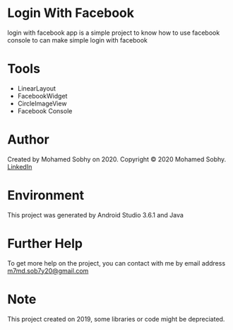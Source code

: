 # Login With Facebook

login with facebook app is a simple project to know how to use facebook console to can make simple login with facebook

# Tools

- LinearLayout
- FacebookWidget
- CircleImageView
- Facebook Console

# Author

Created by Mohamed Sobhy on 2020. Copyright © 2020 Mohamed Sobhy. [LinkedIn](https://www.linkedin.com/in/mohamed-sobhy-040958181/)

# Environment

This project was generated by Android Studio 3.6.1 and Java 

# Further Help

To get more help on the project, you can contact with me by email address m7md.sob7y20@gmail.com

# Note

This project created on 2019, some libraries or code might be depreciated.
